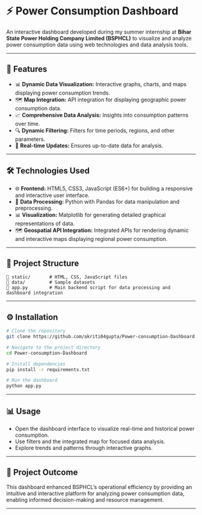 # ⚡ Power Consumption Dashboard

An interactive dashboard developed during my summer internship at **Bihar State Power Holding Company Limited (BSPHCL)** to visualize and analyze power consumption data using web technologies and data analysis tools.

---

## 🚀 Features
- 📊 **Dynamic Data Visualization:** Interactive graphs, charts, and maps displaying power consumption trends.
- 🗺️ **Map Integration:** API integration for displaying geographic power consumption data.
- 📈 **Comprehensive Data Analysis:** Insights into consumption patterns over time.
- 🔍 **Dynamic Filtering:** Filters for time periods, regions, and other parameters.
- 🔄 **Real-time Updates:** Ensures up-to-date data for analysis.

---

## 🛠️ Technologies Used
- 🌐 **Frontend:** HTML5, CSS3, JavaScript (ES6+) for building a responsive and interactive user interface.
- 🧩 **Data Processing:** Python with Pandas for data manipulation and preprocessing.
- 📊 **Visualization:** Matplotlib for generating detailed graphical representations of data.
- 🗺️ **Geospatial API Integration:** Integrated APIs for rendering dynamic and interactive maps displaying regional power consumption.

---

## 📂 Project Structure
```
📁 static/       # HTML, CSS, JavaScript files
📁 data/         # Sample datasets
📄 app.py        # Main backend script for data processing and dashboard integration
```

---

## ⚙️ Installation
```bash
# Clone the repository
git clone https://github.com/akriti04gupta/Power-consumption-Dashboard.git

# Navigate to the project directory
cd Power-consumption-Dashboard

# Install dependencies
pip install -r requirements.txt

# Run the dashboard
python app.py
```

---

## 📊 Usage
- Open the dashboard interface to visualize real-time and historical power consumption.
- Use filters and the integrated map for focused data analysis.
- Explore trends and patterns through interactive graphs.

---

## 🎯 Project Outcome
This dashboard enhanced BSPHCL’s operational efficiency by providing an intuitive and interactive platform for analyzing power consumption data, enabling informed decision-making and resource management.

---

